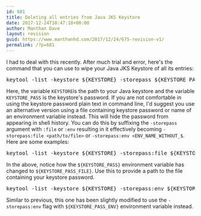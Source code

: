```yaml
---
id: 681
title: Deleting all entries from Java JKS Keystore
date: 2017-12-24T10:47:18+00:00
author: Manthan Dave
layout: revision
guid: https://www.manthanhd.com/2017/12/24/675-revision-v1/
permalink: /?p=681
---
```

I had to deal with this recently. After much trial and error, here's the command that you can use to wipe your Java JKS Keystore of all its entries:
<pre class="lang:sh decode:true" title="Command to delete all keystore entries (with plaintext password)">keytool -list -keystore ${KEYSTORE} -storepass ${KEYSTORE_PASS} -rfc | grep -Po "Alias name: \K([A-Za-z0-9\s_-]+)" | xargs -n 1 -I {} keytool -delete -alias {} -keystore ${KEYSTORE} -storepass ${KEYSTORE_PASS}</pre>
Here, the variable <code>KEYSTORE</code>is the path to your Java keystore and the variable <code>KEYSTORE_PASS</code> is the keystore's password. If you are not comfortable in using the keystore password plain text in command line, I'd suggest you use an alternative version using a file containing keystore password or name of an environment variable instead. This will hide the password from appearing in shell history. You can do this by suffixing the <code>-storepass</code> argument with <code>:file</code> or <code>:env</code> resulting in it effectively becoming <code>-storepass:file &lt;path/to/file&gt;</code> or <code>-storepass:env &lt;ENV_NAME_WITHOUT_$</code>. Here are some examples:
<pre class="lang:sh decode:true" title="Command to delete all keystore entries (with password in file)">keytool -list -keystore ${KEYSTORE} -storepass:file ${KEYSTORE_PASS_FILE} -rfc | grep -Po "Alias name: \K([A-Za-z0-9\s_-]+)" | xargs -n 1 -I {} keytool -delete -alias {} -keystore ${KEYSTORE} -storepass:file ${KEYSTORE_PASS_FILE}</pre>
In the above, notice how the `${KEYSTORE_PASS}` environment variable has changed to `${KEYSTORE_PASS_FILE}`. Use this to provide a path to the file containing your keystore password.
<pre class="lang:sh decode:true" title="Command to delete all keystore entries (with password in env)">keytool -list -keystore ${KEYSTORE} -storepass:env ${KEYSTORE_PASS_ENV} -rfc | grep -Po "Alias name: \K([A-Za-z0-9\s_-]+)" | xargs -n 1 -I {} keytool -delete -alias {} -keystore ${KEYSTORE} -storepass:env ${KEYSTORE_PASS_ENV}</pre>
Similar to previous, this one has been slightly modified to use the <code>-storepass:env</code> flag with `${KEYSTORE_PASS_ENV}` environment variable instead.

&nbsp;

&nbsp;